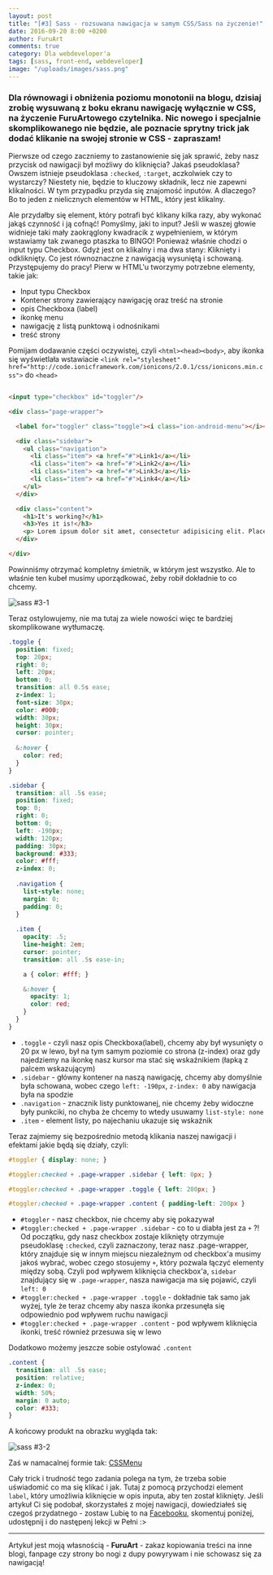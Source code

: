 ```yaml
---
layout: post
title: "[#3] Sass - rozsuwana nawigacja w samym CSS/Sass na życzenie!"
date: 2016-09-20 8:00 +0200
author: FuruArt
comments: true
category: Dla webdeveloper'a
tags: [sass, front-end, webdeveloper]
image: "/uploads/images/sass.png"
---
```

### Dla równowagi i obniżenia poziomu monotonii na blogu, dzisiaj zrobię wysuwaną z boku ekranu nawigację wyłącznie w CSS, na życzenie FuruArtowego czytelnika. Nic nowego i specjalnie skomplikowanego nie będzie, ale poznacie sprytny trick jak dodać klikanie na swojej stronie w CSS - zapraszam!

Pierwsze od czego zaczniemy to zastanowienie się jak sprawić, żeby nasz przycisk od nawigacji był możliwy do kliknięcia? Jakaś pseudoklasa? Owszem istnieje pseudoklasa `:checked`, `:target`, aczkolwiek czy to wystarczy? Niestety nie, będzie to kluczowy składnik, lecz nie zapewni klikalności. W tym przypadku przyda się znajomość inputów. A dlaczego? Bo to jeden z nielicznych elementów w HTML, który jest klikalny.

<!--more-->

Ale przydałby się element, który potrafi być klikany kilka razy, aby wykonać jakąś czynność i ją cofnąć! Pomyślmy, jaki to input? Jeśli w waszej głowie widnieje taki mały zaokrąglony kwadracik z wypełnieniem, w którym wstawiamy tak zwanego ptaszka to BINGO! Ponieważ właśnie chodzi o input typu Checkbox. Gdyż jest on klikalny i ma dwa stany: Kliknięty i odkliknięty. Co jest równoznaczne z nawigacją wysuniętą i schowaną. Przystępujemy do pracy! Pierw w HTML'u tworzymy potrzebne elementy, takie jak:

* Input typu Checkbox
* Kontener strony zawierający nawigację oraz treść na stronie
* opis Checkboxa (label)
* ikonkę menu
* nawigację z listą punktową i odnośnikami
* treść strony

Pomijam dodawanie części oczywistej, czyli `<html><head><body>`, aby ikonka się wyświetlała wstawiacie `<link rel="stylesheet" href="http://code.ionicframework.com/ionicons/2.0.1/css/ionicons.min.css">` do `<head>`

```html

<input type="checkbox" id="toggler"/>

<div class="page-wrapper">

  <label for="toggler" class="toggle"><i class="ion-android-menu"></i></label>

  <div class="sidebar">
    <ul class="navigation">
      <li class="item"> <a href="#">Link1</a></li>
      <li class="item"> <a href="#">Link2</a></li>
      <li class="item"> <a href="#">Link3</a></li>
      <li class="item"> <a href="#">Link4</a></li>
    </ul>
  </div>

  <div class="content">
    <h1>It's working?</h1>
    <h3>Yes it is!</h3>
    <p> Lorem ipsum dolor sit amet, consectetur adipisicing elit. Placeat commodi vel dignissimos ut hic atque optio minus ipsum nam laborum, dolores autem cumque praesentium, voluptate distinctio, ab, nesciunt eveniet. Rerum.</p>
  </div>

</div>

```

Powinniśmy otrzymać kompletny śmietnik, w którym jest wszystko. Ale to właśnie ten kubeł musimy uporządkować, żeby robił dokładnie to co chcemy. 

![sass #3-1](http://image.prntscr.com/image/7258f7d63e724162a57e5dbb1673acd7.png)

Teraz ostylowujemy, nie ma tutaj za wiele nowości więc te bardziej skomplikowane wytłumaczę.

```scss
.toggle {
  position: fixed;
  top: 20px;
  right: 0;
  left: 20px;
  bottom: 0;
  transition: all 0.5s ease;
  z-index: 1;
  font-size: 30px;
  color: #000;
  width: 30px;
  height: 30px;
  cursor: pointer;
  
  &:hover {
    color: red;
  }
}

.sidebar {
  transition: all .5s ease;
  position: fixed;
  top: 0;
  right: 0;
  bottom: 0;
  left: -190px;
  width: 120px;
  padding: 30px;
  background: #333;
  color: #fff;
  z-index: 0;
  
  .navigation {
    list-style: none;
    margin: 0;
    padding: 0;
  }
  
  .item {
    opacity: .5;
    line-height: 2em;
    cursor: pointer;
    transition: all .5s ease-in;

    a { color: #fff; }

    &:hover {
      opacity: 1;
      color: red;
    }
  }
}
```

* `.toggle` - czyli nasz opis Checkboxa(label), chcemy aby był wysunięty o 20 px w lewo, był na tym samym poziomie co strona (z-index) oraz gdy najedziemy na ikonkę nasz kursor ma stać się wskaźnikiem (łapką z palcem wskazującym)
* `.sidebar` - główny kontener na naszą nawigację, chcemy aby domyślnie była schowana, wobec czego `left: -190px`, `z-index: 0` aby nawigacja była na spodzie
* `.navigation` - znacznik listy punktowanej, nie chcemy żeby widoczne były punkciki, no chyba że chcemy to wtedy usuwamy `list-style: none`
* `.item` - element listy, po najechaniu ukazuje się wskaźnik 

Teraz zajmiemy się bezpośrednio metodą klikania naszej nawigacji i efektami jakie będą się działy, czyli:

```scss
#toggler { display: none; }

#toggler:checked + .page-wrapper .sidebar { left: 0px; }

#toggler:checked + .page-wrapper .toggle { left: 200px; }

#toggler:checked + .page-wrapper .content { padding-left: 200px }
```

* `#toggler` - nasz checkbox, nie chcemy aby się pokazywał
* `#toggler:checked + .page-wrapper .sidebar` - co to u diabła jest za `+` ?! Od początku, gdy nasz checkbox zostaje kliknięty otrzymuje pseudoklasę `:checked`, czyli zaznaczony, teraz nasz .page-wrapper, który znajduje się w innym miejscu niezależnym od checkbox'a musimy jakoś wybrać, wobec czego stosujemy `+`, który pozwala łączyć elementy między sobą. Czyli pod wpływem kliknięcia checkbox'a, `sidebar` znajdujący się w `.page-wrapper`, nasza nawigacja ma się pojawić, czyli `left: 0`
* `#toggler:checked + .page-wrapper .toggle` - dokładnie tak samo jak wyżej, tyle że teraz chcemy aby nasza ikonka przesunęła się odpowiednio pod wpływem ruchu nawigacji
* `#toggler:checked + .page-wrapper .content` - pod wpływem kliknięcia ikonki, treść również przesuwa się w lewo

Dodatkowo możemy jeszcze sobie ostylować `.content`

```scss
.content {
  transition: all .5s ease;
  position: relative;
  z-index: 0;
  width: 50%;
  margin: 0 auto;
  color: #333;
}
```

A końcowy produkt na obrazku wygląda tak:

![sass #3-2](http://image.prntscr.com/image/c5b8cadf6a6f4d578dc850d31cf20036.png)

Zaś w namacalnej formie tak: [CSSMenu](http://furuart.pl/cssmenu.html)

Cały trick i trudność tego zadania polega na tym, że trzeba sobie uświadomić co ma się klikać i jak. Tutaj z pomocą przychodzi element `label`, który umożliwia kliknięcie w opis inputa, aby ten został kliknięty. Jeśli artykuł Ci się podobał, skorzystałeś z mojej nawigacji, dowiedziałeś się czegoś przydatnego - zostaw Lubię to na [Facebooku](https://fb.com/furuart), skomentuj poniżej, udostępnij i do następenj lekcji w Pełni :>

---

Artykuł jest moją własnością - **FuruArt** - zakaz kopiowania treści na inne blogi, fanpage czy strony bo nogi z dupy powyrywam i nie schowasz się za nawigacją!